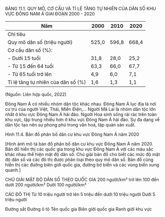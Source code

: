 BẢNG 11.1. QUY MÔ, CƠ CẤU VÀ TỈ LỆ TĂNG TỰ NHIÊN CỦA DÂN SỐ KHU VỰC ĐÔNG NAM Á GIAI ĐOẠN 2000 - 2020

| Năm | 2000 | 2010 | 2020 |
|---|---|---|---|
| Chỉ tiêu |  |  |  |
| Quy mô dân số (triệu người) | 525,0 | 596,8 | 668,4 |
| Cơ cấu dân số (%): |  |  |  |
| - Dưới 15 tuổi | 31,8 | 28,0 | 25,2 |
| - Từ 15 đến 64 tuổi | 63,3 | 66,0 | 67,7 |
| - Từ 65 tuổi trở lên | 4,9 | 6,0 | 7,1 |
| Tỉ lệ tăng tự nhiên của dân số (%) | 1,6 | 1,3 | 1,1 |

(Nguồn: Liên hợp quốc, 2022)

Đông Nam Á có nhiều nhóm dân tộc khác nhau. Đông Nam Á lục địa là nơi cư trú của người Việt, Thái, Miến Điện,... Người Mã Lai là nhóm dân tộc lớn nhất ở khu vực Đông Nam Á hải đảo. Người Hoa sinh sống rải rác trên toàn khu vực, tập trung nhiều hơn ở khu vực Đông Nam Á hải đảo. Sự đa dạng về dân tộc tạo nên sự phong phú trong văn hoá, tập quán sản xuất.

Hình 11.4. Bản đồ phân bố dân cư khu vực Đông Nam Á năm 2020

[Hình ảnh mô tả bản đồ phân bố dân cư khu vực Đông Nam Á năm 2020. Bản đồ hiển thị các quốc gia trong khu vực Đông Nam Á với các màu sắc khác nhau thể hiện mật độ dân số. Chú giải bản đồ cho biết các mức độ mật độ dân số và các đô thị được phân loại theo quy mô dân số. Bản đồ cũng hiển thị các đường biên giới quốc gia, đường bờ biển và các vùng biển xung quanh.]

CHÚ GIẢI
MẬT ĐỘ DÂN SỐ THEO QUỐC GIA
200 người/km² trở lên
100 đến dưới 200 người/km²
Dưới 100 người/km²

CÁC ĐÔ THỊ
Từ 10 triệu người trở lên
5 triệu đến dưới 10 triệu người
Dưới 5 triệu người

Đường sắt
Đường ô tô
Tên quốc gia
Biên giới quốc gia
Ranh giới khu vực